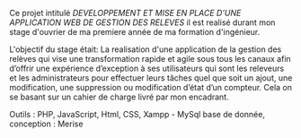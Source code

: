 Ce projet intitulé _DEVELOPPEMENT ET MISE EN PLACE D’UNE APPLICATION WEB DE GESTION DES RELEVES_ il est realisé durant mon stage d'ouvrier de ma premiere année de ma formation d'ingénieur.



L'objectif du stage était:
La realisation d'une application de la gestion des relèves qui vise une transformation rapide et agile sous tous les canaux afin d’offrir une expérience d’exception à ses utilisateurs qui sont les releveurs et les administrateurs pour effectuer leurs tâches quel que soit un ajout, une modification, une suppression ou modification d’état d’un compteur. Cela on se basant sur un cahier de charge livré par mon encadrant. 

Outils : PHP, JavaScript, Html, CSS, Xampp - MySql base de donnée, conception : Merise
